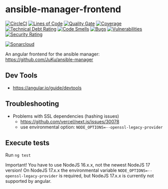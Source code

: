 # ansible-manager-frontend

[![CircleCI](https://circleci.com/gh/JuKu/ansible-manager-frontend/tree/master.svg?style=svg)](https://circleci.com/gh/JuKu/ansible-manager-frontend/tree/master)
[![Lines of Code](https://sonarcloud.io/api/project_badges/measure?project=ansible-manager-frontend&metric=ncloc)](https://sonarcloud.io/dashboard/index/ansible-manager-frontend)
[![Quality Gate](https://sonarcloud.io/api/project_badges/measure?project=ansible-manager-frontend&metric=alert_status)](https://sonarcloud.io/dashboard/index/ansible-manager-frontend)
[![Coverage](https://sonarcloud.io/api/project_badges/measure?project=ansible-manager-frontend&metric=coverage)](https://sonarcloud.io/dashboard/index/ansible-manager-frontend)
[![Technical Debt Rating](https://sonarcloud.io/api/project_badges/measure?project=ansible-manager-frontend&metric=sqale_index)](https://sonarcloud.io/dashboard/index/ansible-manager-frontend)
[![Code Smells](https://sonarcloud.io/api/project_badges/measure?project=ansible-manager-frontend&metric=code_smells)](https://sonarcloud.io/dashboard/index/ansible-manager-frontend)
[![Bugs](https://sonarcloud.io/api/project_badges/measure?project=ansible-manager-frontend&metric=bugs)](https://sonarcloud.io/dashboard/index/ansible-manager-frontend)
[![Vulnerabilities](https://sonarcloud.io/api/project_badges/measure?project=ansible-manager-frontend&metric=vulnerabilities)](https://sonarcloud.io/dashboard/index/ansible-manager-frontend)
[![Security Rating](https://sonarcloud.io/api/project_badges/measure?project=ansible-manager-frontend&metric=security_rating)](https://sonarcloud.io/dashboard/index/ansible-manager-frontend)

[![Sonarcloud](https://sonarcloud.io/api/project_badges/quality_gate?project=ansible-manager-frontend)](https://sonarcloud.io/dashboard?id=ansible-manager-frontend)


An angular frontend for the ansible manager: https://github.com/JuKu/ansible-manager

## Dev Tools

  - https://angular.io/guide/devtools

## Troubleshooting

  - Problems with SSL dependencies (hashing issues)
    - https://github.com/vercel/next.js/issues/30078
    - use environmental option: `NODE_OPTIONS=--openssl-legacy-provider`
    
## Execute tests

Run `ng test`

Important! You have to use NodeJS 16.x.x, not the newest NodeJS 17 version!
On NodeJS 17.x.x the environmental variable `NODE_OPTIONS=--openssl-legacy-provider` is required, but NodeJS 17.x.x is currently not supported by angular.
